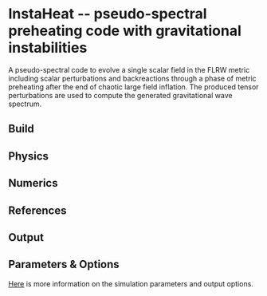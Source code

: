 # InstaHeat -- pseudo-spectral preheating code with gravitational instabilities

A pseudo-spectral code to evolve a single scalar field in the FLRW metric
including scalar perturbations and backreactions through a phase of metric
preheating after the end of chaotic large field inflation. The produced tensor
perturbations are used to compute the generated gravitational wave spectrum.

## Build

## Physics

## Numerics

## References

## Output

## Parameters & Options

[Here](doc_parameters.md) is more information on the simulation parameters and
output options.

